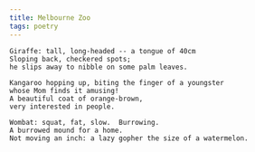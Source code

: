 ```yaml
---
title: Melbourne Zoo
tags: poetry
---
```


    Giraffe: tall, long-headed -- a tongue of 40cm
    Sloping back, checkered spots;
    he slips away to nibble on some palm leaves.

    Kangaroo hopping up, biting the finger of a youngster
    whose Mom finds it amusing!
    A beautiful coat of orange-brown,
    very interested in people.

    Wombat: squat, fat, slow.  Burrowing.
    A burrowed mound for a home.
    Not moving an inch: a lazy gopher the size of a watermelon.


